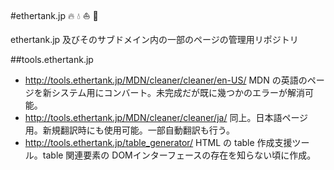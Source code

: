 ﻿#ethertank.jp :fire: :droplet: :boat: :cake:

ethertank.jp 及びそのサブドメイン内の一部のページの管理用リポジトリ

##tools.ethertank.jp

- http://tools.ethertank.jp/MDN/cleaner/cleaner/en-US/ MDN の英語のページを新システム用にコンバート。未完成だが既に幾つかのエラーが解消可能。
- http://tools.ethertank.jp/MDN/cleaner/cleaner/ja/ 同上。日本語ページ用。新規翻訳時にも使用可能。一部自動翻訳も行う。
- http://tools.ethertank.jp/table_generator/ HTML の table 作成支援ツール。table 関連要素の DOMインターフェースの存在を知らない頃に作成。
